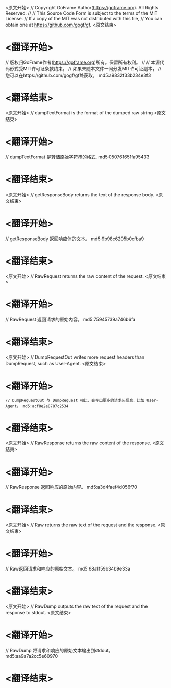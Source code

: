 
<原文开始>
// Copyright GoFrame Author(https://goframe.org). All Rights Reserved.
//
// This Source Code Form is subject to the terms of the MIT License.
// If a copy of the MIT was not distributed with this file,
// You can obtain one at https://github.com/gogf/gf.
<原文结束>

# <翻译开始>
// 版权归GoFrame作者(https://goframe.org)所有。保留所有权利。
//
// 本源代码形式受MIT许可证条款约束。
// 如果未随本文件一同分发MIT许可证副本，
// 您可以在https://github.com/gogf/gf处获取。 md5:a9832f33b234e3f3
# <翻译结束>


<原文开始>
// dumpTextFormat is the format of the dumped raw string
<原文结束>

# <翻译开始>
// dumpTextFormat 是转储原始字符串的格式. md5:050761651fa95433
# <翻译结束>


<原文开始>
// getResponseBody returns the text of the response body.
<原文结束>

# <翻译开始>
// getResponseBody 返回响应体的文本。 md5:9b98c6205b0cfba9
# <翻译结束>


<原文开始>
// RawRequest returns the raw content of the request.
<原文结束>

# <翻译开始>
// RawRequest 返回请求的原始内容。 md5:75945739a746b6fa
# <翻译结束>


<原文开始>
// DumpRequestOut writes more request headers than DumpRequest, such as User-Agent.
<原文结束>

# <翻译开始>
	// DumpRequestOut 与 DumpRequest 相比，会写出更多的请求头信息，比如 User-Agent。 md5:acf8e2e8787c2534
# <翻译结束>


<原文开始>
// RawResponse returns the raw content of the response.
<原文结束>

# <翻译开始>
// RawResponse 返回响应的原始内容。 md5:a3d4faef4d056f70
# <翻译结束>


<原文开始>
// Raw returns the raw text of the request and the response.
<原文结束>

# <翻译开始>
// Raw返回请求和响应的原始文本。 md5:68a1f59b34b9e33a
# <翻译结束>


<原文开始>
// RawDump outputs the raw text of the request and the response to stdout.
<原文结束>

# <翻译开始>
// RawDump 将请求和响应的原始文本输出到stdout。 md5:aa9a7a2cc5e60970
# <翻译结束>

